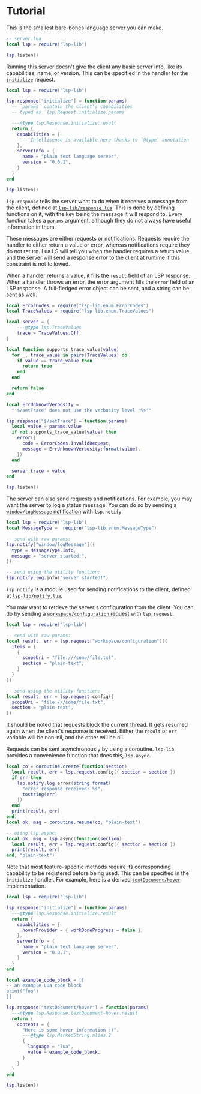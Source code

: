 # Tutorial

This is the smallest bare-bones language server you can make.

```lua
-- server.lua
local lsp = require("lsp-lib")

lsp.listen()
```

Running this server doesn't give the client any basic server info, like its capabilities, name, or version. This can be specified in the handler for the [`initialize`](https://microsoft.github.io/language-server-protocol/specifications/lsp/3.17/specification/#initialize) request.

```lua
local lsp = require("lsp-lib")

lsp.response["initialize"] = function(params)
  -- `params` contain the client's capabilities
  -- typed as `lsp.Request.initialize.params`

  ---@type lsp.Response.initialize.result
  return {
    capabilities = {
      -- Intellisense is available here thanks to `@type` annotation
    },
    serverInfo = {
      name = "plain text language server",
      version = "0.0.1",
    }
  }
end

lsp.listen()
```

`lsp.response` tells the server what to do when it receives a message from the client, defined at [`lsp-lib/response.lua`](./lsp-lib/response.lua). This is done by defining functions on it, with the key being the message it will respond to. Every function takes a `params` argument, although they do not always have useful information in them.

These messages are either requests or notifications. Requests require the handler to either return a value or error, whereas notifications require they do not return. Lua LS will tell you when the handler requires a return value, and the server will send a response error to the client at runtime if this constraint is not followed.

When a handler returns a value, it fills the `result` field of an LSP response. When a handler throws an error, the error argument fills the `error` field of an LSP response. A full-fledged error object can be sent, and a string can be sent as well.

```lua
local ErrorCodes = require("lsp-lib.enum.ErrorCodes")
local TraceValues = require("lsp-lib.enum.TraceValues")

local server = {
    ---@type lsp.TraceValues
    trace = TraceValues.Off,
}

local function supports_trace_value(value)
  for _, trace_value in pairs(TraceValues) do
    if value == trace_value then
      return true
    end
  end

  return false
end

local ErrUnknownVerbosity =
  "'$/setTrace' does not use the verbosity level '%s'"

lsp.response["$/setTrace"] = function(params)
  local value = params.value
  if not supports_trace_value(value) then
    error({
      code = ErrorCodes.InvalidRequest,
      message = ErrUnknownVerbosity:format(value),
    })
  end

  server.trace = value
end

lsp.listen()
```

The server can also send requests and notifications. For example, you may want the server to log a status message. You can do so by sending a [`window/logMessage` notification](https://microsoft.github.io/language-server-protocol/specifications/lsp/3.17/specification/#window_logMessage) with `lsp.notify`.

```lua
local lsp = require("lsp-lib")
local MessageType =  require("lsp-lib.enum.MessageType")

-- send with raw params:
lsp.notify["window/logMessage"]({
  type = MessageType.Info,
  message = "server started!",
})

-- send using the utility function:
lsp.notify.log.info("server started!")
```

`lsp.notify` is a module used for sending notifications to the client, defined at [`lsp-lib/notify.lua`](./lsp-lib/notify.lua).

You may want to retrieve the server's configuration from the client. You can do by sending a [`workspace/configuration` request](https://microsoft.github.io/language-server-protocol/specifications/lsp/3.17/specification/#workspace_configuration) with `lsp.request`.

```lua
local lsp = require("lsp-lib")

-- send with raw params:
local result, err = lsp.request["workspace/configuration"]({
  items = {
    {
      scopeUri = "file:///some/file.txt",
      section = "plain-text",
    }
  }
})

-- send using the utility function:
local result, err = lsp.request.config({
  scopeUri = "file:///some/file.txt",
  section = "plain-text",
})
```

It should be noted that requests block the current thread. It gets resumed again when the client's response is received. Either the `result` or `err` variable will be non-nil, and the other will be nil.

Requests can be sent asynchronously by using a coroutine. `lsp-lib` provides a convenience function that does this, `lsp.async`.

```lua
local co = coroutine.create(function(section)
  local result, err = lsp.request.config({ section = section })
  if err then
    lsp.notify.log.error(string.format(
      "error response received: %s",
      tostring(err)
    ))
  end
  print(result, err)
end)
local ok, msg = coroutine.resume(co, "plain-text")

-- using lsp.async:
local ok, msg = lsp.async(function(section)
  local result, err = lsp.request.config({ section = section })
  print(result, err)
end, "plain-text")
```

Note that most feature-specific methods require its corresponding capability to be registered before being used. This can be specified in the `initialize` handler. For example, here is a derived [`textDocument/hover`](https://microsoft.github.io/language-server-protocol/specifications/lsp/3.17/specification/#textDocument_hover) implementation.

```lua
local lsp = require("lsp-lib")

lsp.response["initialize"] = function(params)
  ---@type lsp.Response.initialize.result
  return {
    capabilities = {
      hoverProvider = { workDoneProgress = false },
    },
    serverInfo = {
      name = "plain text language server",
      version = "0.0.1",
    }
  }
end

local example_code_block = [[
-- an example Lua code block
print("foo")
]]

lsp.response["textDocument/hover"] = function(params)
  ---@type lsp.Response.textDocument-hover.result
  return {
    contents = {
      "Here is some hover information :)",
      ---@type lsp.MarkedString.alias.2
      {
        language = "lua",
        value = example_code_block,
      }
    }
  }
end

lsp.listen()
```